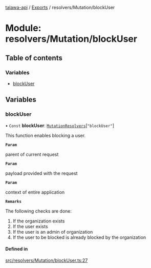 [talawa-api](../README.md) / [Exports](../modules.md) / resolvers/Mutation/blockUser

# Module: resolvers/Mutation/blockUser

## Table of contents

### Variables

- [blockUser](resolvers_Mutation_blockUser.md#blockuser)

## Variables

### blockUser

• `Const` **blockUser**: [`MutationResolvers`](types_generatedGraphQLTypes.md#mutationresolvers)[``"blockUser"``]

This function enables blocking a user.

**`Param`**

parent of current request

**`Param`**

payload provided with the request

**`Param`**

context of entire application

**`Remarks`**

The following checks are done:
1. If the organization exists
2. If the user exists
3. If the user is an admin of organization
4. If the user to be blocked is already blocked by the organization

#### Defined in

[src/resolvers/Mutation/blockUser.ts:27](https://github.com/PalisadoesFoundation/talawa-api/blob/0deccac/src/resolvers/Mutation/blockUser.ts#L27)
